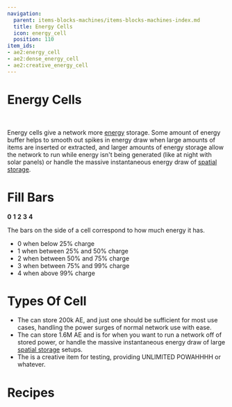 ```yaml
---
navigation:
  parent: items-blocks-machines/items-blocks-machines-index.md
  title: Energy Cells
  icon: energy_cell
  position: 110
item_ids:
- ae2:energy_cell
- ae2:dense_energy_cell
- ae2:creative_energy_cell
---
```


# Energy Cells

<BlockImage id="energy_cell" scale="8" p:fullness="4" />   <BlockImage id="dense_energy_cell" scale="8" p:fullness="4" />   <BlockImage id="creative_energy_cell" scale="8" />

Energy cells give a network more [energy](../ae2-mechanics/energy.md) storage. Some amount of energy buffer helps to smooth
out spikes in energy draw when large amounts of items are inserted or extracted, and larger amounts of energy storage
allow the network to run while energy isn't being generated (like at night with solar panels) or handle the massive instantaneous
energy draw of [spatial storage](spatial-io.md).

# Fill Bars

<BlockImage id="energy_cell" scale="4" p:fullness="0" />**0** <BlockImage id="energy_cell" scale="4" p:fullness="1" />**1** 
<BlockImage id="energy_cell" scale="4" p:fullness="2" />**2** <BlockImage id="energy_cell" scale="4" p:fullness="3" />**3** <BlockImage id="energy_cell" scale="4" p:fullness="4" />**4**

The bars on the side of a cell correspond to how much energy it has.

- 0 when below 25% charge
- 1 when between 25% and 50% charge
- 2 when between 50% and 75% charge
- 3 when between 75% and 99% charge
- 4 when above 99% charge

# Types Of Cell

- The <ItemLink id="energy_cell"/> can store 200k AE, and just one should be sufficient for most use cases, handling the power surges
of normal network use with ease.
- The <ItemLink id="dense_energy_cell"/> can store 1.6M AE and is for when you want to run a network off of stored power, or
handle the massive instantaneous energy draw of large [spatial storage](spatial-io.md) setups.
- The <ItemLink id="creative_energy_cell"/> is a creative item for testing, providing UNLIMITED POWAHHHH or whatever.

# Recipes

<RecipeFor id="energy_cell" />   <RecipeFor id="dense_energy_cell" />